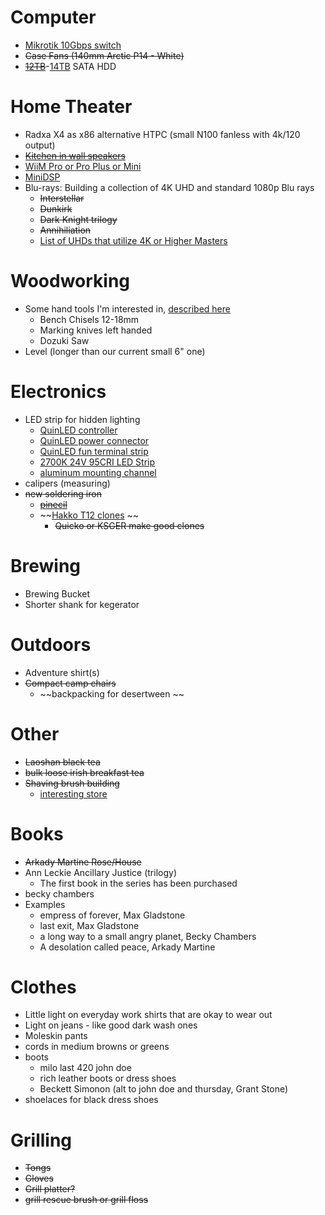 # Computer
- [Mikrotik 10Gbps switch](https://mikrotik.com/product/css610_8g_2s_in#fndtn-specifications)
- ~~Case Fans (140mm Arctic P14 - White)~~
- ~~[12TB](https://www.ebay.com/itm/156046813385?_skw=12tb&itmmeta=01JDSXESPRAVGN0VXN4Q1420BR&hash=item24551d68c9:g:buwAAOSwDghlwalj)~~-[14TB](https://www.ebay.com/itm/155672990441?_skw=14tb&epid=18059743338&itmmeta=01JDSXC2KQY51NQC1CEKSK09XK&hash=item243ed552e9:g:gggAAOSwwB5mL~fg) SATA HDD
# Home Theater
- Radxa X4 as x86 alternative HTPC (small N100 fanless with 4k/120 output)
- ~~[Kitchen in wall speakers](https://www.parts-express.com/Dayton-Audio-ME825W-8-2-Way-In-Wall-Speaker-Pair-300-439?quantity=1)~~
- [WiiM Pro or Pro Plus or Mini](https://wiimhome.com/wiimpro/overview)
- [MiniDSP](https://www.minidsp.com/products/minidsp-in-a-box/minidsp-2x4-hd)
- Blu-rays: Building a collection of 4K UHD and standard 1080p Blu rays
	- ~~Interstellar~~
	- ~~Dunkirk~~
	- ~~Dark Knight trilogy~~
	- ~~Annihiliation~~
	- [List of UHDs that utilize 4K or Higher Masters](https://forum.blu-ray.com/showthread.php?t=270798)
# Woodworking
- Some hand tools I'm interested in, [described here](https://github.com/nes378/christmas2024/blob/main/Japanese%20Hand%20Tools.md)
	- Bench Chisels 12-18mm
	- Marking knives left handed
	- Dozuki Saw
- Level (longer than our current small 6" one)
# Electronics
- LED strip for hidden lighting
	- [QuinLED controller](https://shop.allnetchina.cn/products/quinled-an-penta-mini)
	- [QuinLED power connector](https://shop.allnetchina.cn/products/dc-connector-wired-for-quinled-dig-uno)
	- [QuinLED fun terminal strip](https://shop.allnetchina.cn/products/one-to-two-power-and-data-expander) 
	- [2700K 24V 95CRI LED Strip](https://www.aliexpress.us/item/2251832762462512.html?spm=a2g0o.detail.1000060.1.40fa50543CWoE7&gps-id=pcDetailBottomMoreThisSeller&scm=1007.13339.146401.0&scm_id=1007.13339.146401.0&scm-url=1007.13339.146401.0&pvid=06829d37-7f1b-4ec8-916e-2e7ac8706a2d&aff_fcid=787bf54882554ad98209acc927db85bf-1632839231078-03613-_dVQaZny&aff_fsk=_dVQaZny&aff_fcid=59a360eec55142888406edff43769905-1648678029969-02120-_9Q6av7&tt=CPS_NORMAL&aff_fsk=_9Q6av7&afSmartRedirect=y&aff_fcid=54e163c9ecf344fe8169c5845af6d061-1731680588941-02165-_AmEKnT&tt=CPS_NORMAL&aff_fsk=_AmEKnT&aff_platform=portals-tool&sk=_AmEKnT&aff_trace_key=54e163c9ecf344fe8169c5845af6d061-1731680588941-02165-_AmEKnT&terminal_id=6d0bc5fcb4cc4654899e00753ecc8849&afSmartRedirect=y&gatewayAdapt=glo2usa4itemAdapt) 
	- [aluminum mounting channel](https://www.aliexpress.us/item/3256802670637135.html?aff_fcid=13c68c8c03424901aeafb0606663849c-1731683088849-04844-_Abuvet&tt=CPS_NORMAL&aff_fsk=_Abuvet&aff_platform=shareComponent-detail&sk=_Abuvet&aff_trace_key=13c68c8c03424901aeafb0606663849c-1731683088849-04844-_Abuvet&terminal_id=6d0bc5fcb4cc4654899e00753ecc8849&afSmartRedirect=y&gatewayAdapt=glo2usa4itemAdapt) 
- calipers (measuring)
- ~~new soldering iron~~
	- ~~[pinecil](https://pine64.com/product/pinecil-smart-mini-portable-soldering-iron/)~~
	- ~~[Hakko T12 clones](https://www.aliexpress.us/item/3256805010213951.html?pdp_npi=4%40dis%21USD%21US%20%2496.24%21US%20%2426.37%21%21%21692.38%21189.72%21%402101f93317328979749051662e85d5%2112000032093449969%21sh%21US%210%21X&spm=a2g0o.store_pc_home.allitems_choice_2004675096798.1005005196528703&gatewayAdapt=glo2usa) ~~
		- ~~Quicko or KSGER make good clones~~
# Brewing
- Brewing Bucket
- Shorter shank for kegerator
# Outdoors
- Adventure shirt(s)
- ~~Compact camp chairs~~
	- ~~backpacking for desertween ~~
# Other
- ~~Laoshan black tea~~
- ~~bulk loose irish breakfast tea~~
- ~~Shaving brush building~~
	- [interesting store](https://yaqibrush.aliexpress.com/store/1101254565)
# Books
- ~~Arkady Martine Rose/House~~
- Ann Leckie Ancillary Justice (trilogy)
	- The first book in the series has been purchased
- becky chambers 
- Examples
	- empress of forever, Max Gladstone
	- last exit, Max Gladstone
	- a long way to a small angry planet, Becky Chambers
	- A desolation called peace, Arkady Martine
# Clothes
- Little light on everyday work shirts that are okay to wear out 
- Light on jeans - like good dark wash ones 
- Moleskin pants
- cords in medium browns or greens
- boots
	- milo last 420 john doe
	- rich leather boots or dress shoes
	- Beckett Simonon (alt to john doe and thursday, Grant Stone)
- shoelaces for black dress shoes
# Grilling
- ~~Tongs~~
- ~~Gloves~~
- ~~Grill platter?~~
- ~~grill rescue brush or grill floss~~

